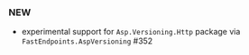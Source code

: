 ### NEW
- experimental support for `Asp.Versioning.Http` package via `FastEndpoints.AspVersioning` #352